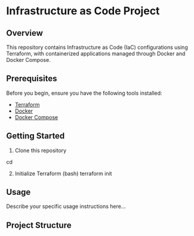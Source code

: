 # Infrastructure as Code Project

## Overview
This repository contains Infrastructure as Code (IaC) configurations using Terraform, with containerized applications managed through Docker and Docker Compose.

## Prerequisites
Before you begin, ensure you have the following tools installed:

- [Terraform](https://www.terraform.io/downloads.html)
- [Docker](https://docs.docker.com/get-docker/)
- [Docker Compose](https://docs.docker.com/compose/install/)

## Getting Started
1. Clone this repository

cd <project-directory>

2. Initialize Terraform
(bash)
terraform init

## Usage
Describe your specific usage instructions here...

## Project Structure

